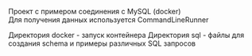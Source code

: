 Проект с примером соединения с MySQL (docker)  
Для получения данных используется CommandLineRunner

Директория docker - запуск контейнера
Директория sql    - файлы для создания schema и примеры различных SQL запросов